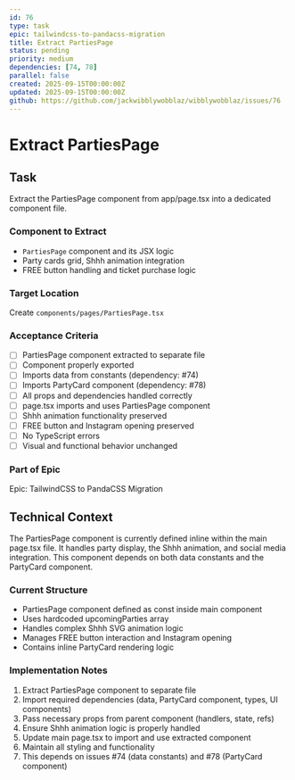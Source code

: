 ```yaml
---
id: 76
type: task
epic: tailwindcss-to-pandacss-migration
title: Extract PartiesPage
status: pending
priority: medium
dependencies: [74, 78]
parallel: false
created: 2025-09-15T00:00:00Z
updated: 2025-09-15T00:00:00Z
github: https://github.com/jackwibblywobblaz/wibblywobblaz/issues/76
---
```


# Extract PartiesPage

## Task
Extract the PartiesPage component from app/page.tsx into a dedicated component file.

### Component to Extract
- `PartiesPage` component and its JSX logic
- Party cards grid, Shhh animation integration
- FREE button handling and ticket purchase logic

### Target Location
Create `components/pages/PartiesPage.tsx`

### Acceptance Criteria
- [ ] PartiesPage component extracted to separate file
- [ ] Component properly exported
- [ ] Imports data from constants (dependency: #74)
- [ ] Imports PartyCard component (dependency: #78)
- [ ] All props and dependencies handled correctly
- [ ] page.tsx imports and uses PartiesPage component
- [ ] Shhh animation functionality preserved
- [ ] FREE button and Instagram opening preserved
- [ ] No TypeScript errors
- [ ] Visual and functional behavior unchanged

### Part of Epic
Epic: TailwindCSS to PandaCSS Migration

## Technical Context

The PartiesPage component is currently defined inline within the main page.tsx file. It handles party display, the Shhh animation, and social media integration. This component depends on both data constants and the PartyCard component.

### Current Structure
- PartiesPage component defined as const inside main component
- Uses hardcoded upcomingParties array
- Handles complex Shhh SVG animation logic
- Manages FREE button interaction and Instagram opening
- Contains inline PartyCard rendering logic

### Implementation Notes
1. Extract PartiesPage component to separate file
2. Import required dependencies (data, PartyCard component, types, UI components)
3. Pass necessary props from parent component (handlers, state, refs)
4. Ensure Shhh animation logic is properly handled
5. Update main page.tsx to import and use extracted component
6. Maintain all styling and functionality
7. This depends on issues #74 (data constants) and #78 (PartyCard component)